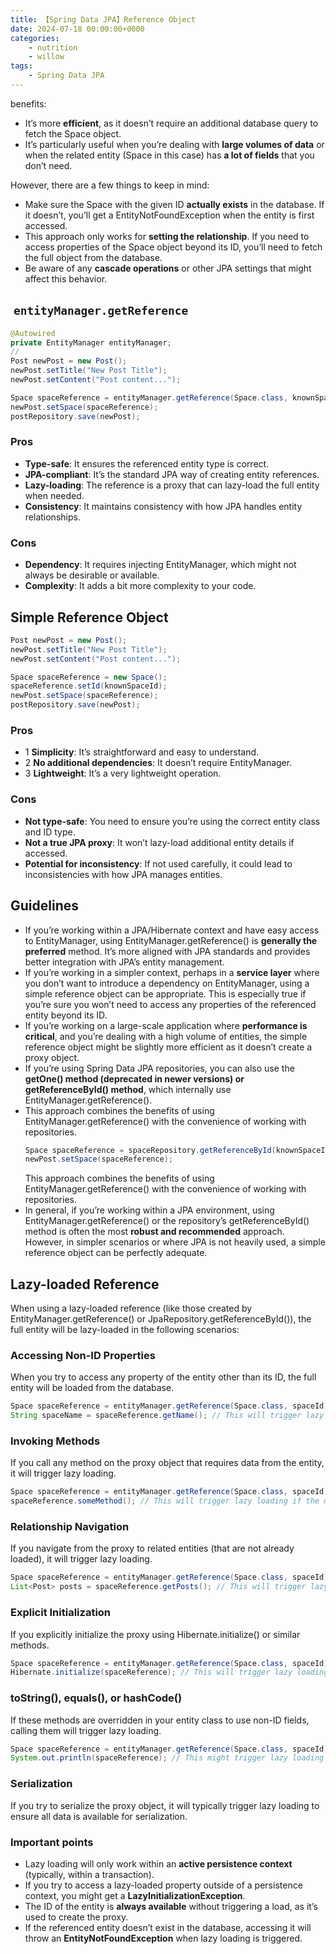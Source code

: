 ```yaml
---
title: 【Spring Data JPA】Reference Object
date: 2024-07-18 00:00:00+0000
categories: 
    - nutrition
    - willow
tags:
    - Spring Data JPA
---
```

benefits:
* It’s more **efficient**, as it doesn’t require an additional database query to fetch the Space object.
* It’s particularly useful when you’re dealing with **large volumes of data** or when the related entity (Space in this case) has **a lot of fields** that you don’t need.

However, there are a few things to keep in mind:
* Make sure the Space with the given ID **actually exists** in the database. If it doesn’t, you’ll get a EntityNotFoundException when the entity is first accessed.
* This approach only works for **setting the relationship**. If you need to access properties of the Space object beyond its ID, you’ll need to fetch the full object from the database.
* Be aware of any **cascade operations** or other JPA settings that might affect this behavior.
##  `entityManager.getReference`
```java
@Autowired
private EntityManager entityManager;
//
Post newPost = new Post();
newPost.setTitle("New Post Title");
newPost.setContent("Post content...");

Space spaceReference = entityManager.getReference(Space.class, knownSpaceId);
newPost.setSpace(spaceReference);
postRepository.save(newPost);
```
### Pros
* **Type-safe**: It ensures the referenced entity type is correct.
* **JPA-compliant**: It’s the standard JPA way of creating entity references.
* **Lazy-loading**: The reference is a proxy that can lazy-load the full entity when needed.
* **Consistency**: It maintains consistency with how JPA handles entity relationships.
### Cons
* **Dependency**: It requires injecting EntityManager, which might not always be desirable or available.
* **Complexity**: It adds a bit more complexity to your code.
## Simple Reference Object
```java
Post newPost = new Post();
newPost.setTitle("New Post Title");
newPost.setContent("Post content...");

Space spaceReference = new Space();
spaceReference.setId(knownSpaceId);
newPost.setSpace(spaceReference);
postRepository.save(newPost);
```
### Pros
* 1 **Simplicity**: It’s straightforward and easy to understand.
* 2 **No additional dependencies**: It doesn’t require EntityManager.
* 3 **Lightweight**: It’s a very lightweight operation.
### Cons
* **Not type-safe**: You need to ensure you’re using the correct entity class and ID type.
* **Not a true JPA proxy**: It won’t lazy-load additional entity details if accessed.
* **Potential for inconsistency**: If not used carefully, it could lead to inconsistencies with how JPA manages entities.
## Guidelines
* If you’re working within a JPA/Hibernate context and have easy access to EntityManager, using EntityManager.getReference() is **generally the preferred** method. It’s more aligned with JPA standards and provides better integration with JPA’s entity management.
* If you’re working in a simpler context, perhaps in a **service layer** where you don’t want to introduce a dependency on EntityManager, using a simple reference object can be appropriate. This is especially true if you’re sure you won’t need to access any properties of the referenced entity beyond its ID.
* If you’re working on a large-scale application where **performance is critical**, and you’re dealing with a high volume of entities, the simple reference object might be slightly more efficient as it doesn’t create a proxy object.
* If you’re using Spring Data JPA repositories, you can also use the **getOne() method (deprecated in newer versions) or getReferenceById() method**, which internally use EntityManager.getReference().
* This approach combines the benefits of using EntityManager.getReference() with the convenience of working with repositories.
  ```java
  Space spaceReference = spaceRepository.getReferenceById(knownSpaceId);
  newPost.setSpace(spaceReference);
  ```
  This approach combines the benefits of using EntityManager.getReference() with the convenience of working with repositories.
* In general, if you’re working within a JPA environment, using EntityManager.getReference() or the repository’s getReferenceById() method is often the most **robust and recommended** approach. However, in simpler scenarios or where JPA is not heavily used, a simple reference object can be perfectly adequate.
## Lazy-loaded Reference
When using a lazy-loaded reference (like those created by EntityManager.getReference() or JpaRepository.getReferenceById()), the full entity will be lazy-loaded in the following scenarios:
### Accessing Non-ID Properties
When you try to access any property of the entity other than its ID, the full entity will be loaded from the database.
```java
Space spaceReference = entityManager.getReference(Space.class, spaceId);
String spaceName = spaceReference.getName(); // This will trigger lazy loading
```
### Invoking Methods
If you call any method on the proxy object that requires data from the entity, it will trigger lazy loading.
```java
Space spaceReference = entityManager.getReference(Space.class, spaceId);
spaceReference.someMethod(); // This will trigger lazy loading if the method uses any non-ID fields
```
### Relationship Navigation
If you navigate from the proxy to related entities (that are not already loaded), it will trigger lazy loading.
```java
Space spaceReference = entityManager.getReference(Space.class, spaceId);
List<Post> posts = spaceReference.getPosts(); // This will trigger lazy loading
```
### Explicit Initialization
If you explicitly initialize the proxy using Hibernate.initialize() or similar methods.
```java
Space spaceReference = entityManager.getReference(Space.class, spaceId);
Hibernate.initialize(spaceReference); // This will trigger lazy loading
```
### toString(), equals(), or hashCode()
If these methods are overridden in your entity class to use non-ID fields, calling them will trigger lazy loading.
```java
Space spaceReference = entityManager.getReference(Space.class, spaceId);
System.out.println(spaceReference); // This might trigger lazy loading if toString() is overridden
```
### Serialization
If you try to serialize the proxy object, it will typically trigger lazy loading to ensure all data is available for serialization.
### Important points
* Lazy loading will only work within an **active persistence context** (typically, within a transaction).
* If you try to access a lazy-loaded property outside of a persistence context, you might get a **LazyInitializationException**.
* The ID of the entity is **always available** without triggering a load, as it’s used to create the proxy.
* If the referenced entity doesn’t exist in the database, accessing it will throw an **EntityNotFoundException** when lazy loading is triggered.


